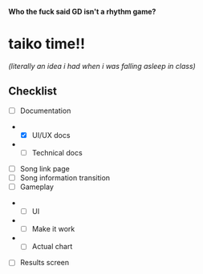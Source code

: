 **Who the fuck said GD isn't a rhythm game?**

# taiko time!!
_(literally an idea i had when i was falling asleep in class)_

## Checklist
- [ ] Documentation
- - [X] UI/UX docs
- - [ ] Technical docs
- [ ] Song link page
- [ ] Song information transition
- [ ] Gameplay
- - [ ] UI
- - [ ] Make it work
- - [ ] Actual chart
- [ ] Results screen
